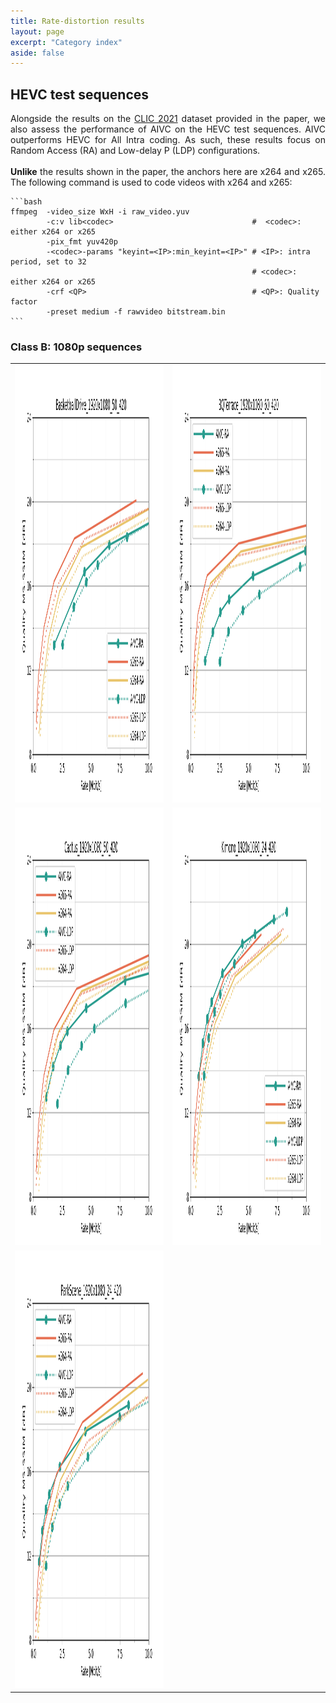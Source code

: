 ```yaml
---
title: Rate-distortion results
layout: page
excerpt: "Category index"
aside: false
---
```


## HEVC test sequences

<div style="text-align: justify">
Alongside the results on the <a href="http://clic.compression.cc/2021/">CLIC 2021</a>
dataset provided in the paper, we also assess the performance of AIVC on the
HEVC test sequences. AIVC outperforms HEVC for All Intra coding. As such, these results focus on Random Access (RA) and Low-delay P (LDP) configurations.
<br/>
<br/>
<b>Unlike</b> the results shown in the paper, the anchors here are x264 and x265. The following command is used to code videos with x264 and x265:
</div>

    ```bash
    ffmpeg  -video_size WxH -i raw_video.yuv
            -c:v lib<codec>                               #  <codec>: either x264 or x265
            -pix_fmt yuv420p
            -<codec>-params "keyint=<IP>:min_keyint=<IP>" # <IP>: intra period, set to 32
                                                          # <codec>: either x264 or x265
            -crf <QP>                                     # <QP>: Quality factor
            -preset medium -f rawvideo bitstream.bin
    ```

### Class B: 1080p sequences

<div>
  <table>
    <tr>
      <td><img height="700" src="/assets/rd_results/BasketballDrive_1920x1080_50_420.png"></td>
      <td><img height="700" src="/assets/rd_results/BQTerrace_1920x1080_60_420.png"></td>
    </tr>
    <tr>
      <td><img height="700" src="/assets/rd_results/Cactus_1920x1080_50_420.png"></td>
      <td><img height="700" src="/assets/rd_results/Kimono_1920x1080_24_420.png"></td>
    </tr>
    <tr>
      <td><img height="700" src="/assets/rd_results/ParkScene_1920x1080_24_420.png"></td>
    </tr>
</table>
</div>